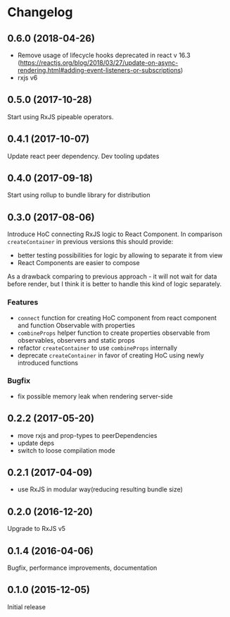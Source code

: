 # Changelog

## 0.6.0 (2018-04-26)

- Remove usage of lifecycle hooks deprecated in react v 16.3 (https://reactjs.org/blog/2018/03/27/update-on-async-rendering.html#adding-event-listeners-or-subscriptions)
- rxjs v6

## 0.5.0 (2017-10-28)

Start using RxJS pipeable operators.

## 0.4.1 (2017-10-07)

Update react peer dependency. Dev tooling updates

## 0.4.0 (2017-09-18)

Start using rollup to bundle library for distribution

## 0.3.0 (2017-08-06)

Introduce HoC connecting RxJS logic to React Component.
In comparison `createContainer` in previous versions this should provide:
  - better testing possibilities for logic by allowing to separate it from view
  - React Components are easier to compose

As a drawback comparing to previous approach - it will not wait for data before render,
 but I think it is better to handle this kind of logic separately. 

### Features
 
- `connect` function for creating HoC component from react component and function Observable with properties  
- `combineProps` helper function to create properties observable from observables, observers and static props 
- refactor `createContainer` to use `combineProps` internally
- deprecate `createContainer` in favor of creating HoC using newly introduced functions
  
### Bugfix
 
- fix possible memory leak when rendering server-side
 
## 0.2.2 (2017-05-20)

- move rxjs and prop-types to peerDependencies
- update deps
- switch to loose compilation mode

## 0.2.1  (2017-04-09)
         
- use RxJS in modular way(reducing resulting bundle size)
         
## 0.2.0  (2016-12-20)

Upgrade to RxJS v5

## 0.1.4  (2016-04-06)

Bugfix, performance improvements, documentation

## 0.1.0  (2015-12-05)

Initial release
